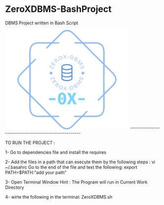 # ZeroXDBMS-BashProject
DBMS Project written in Bash Script
<!-- ![](Images/logo-no-background.svg) -->
<img src="Images/logo-no-background.svg" width=400 >
-----------------------------------------------------


TO RUN THE PROJECT :

1- Go to dependencies file and install the requires

2- Add the files in a path that can execute them by the following steps :
vi ~/.basahrc
Go to the end of the file and text the following:
export PATH=$PATH:"add your path"

3- Open Terminal Window
Hint : The Program will run in Current Work Directory

4- wirte the following in the terminal:
ZeroXDBMS.sh

